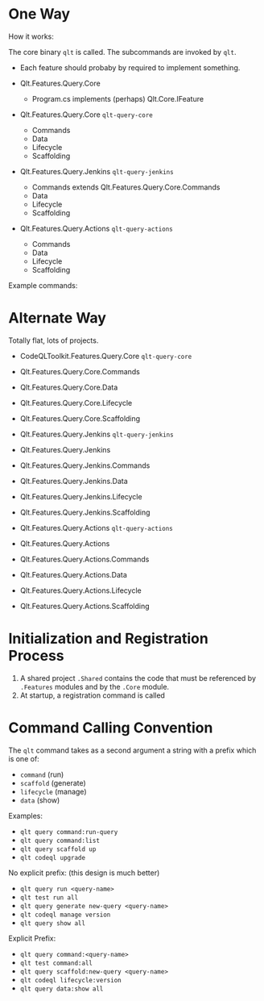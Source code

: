 # One Way 

How it works:

The core binary `qlt` is called. The subcommands are invoked by `qlt`. 

- Each feature should probaby by required to implement something. 
- Qlt.Features.Query.Core 
	- Program.cs implements (perhaps) Qlt.Core.IFeature

- Qlt.Features.Query.Core `qlt-query-core`
	- Commands
	- Data
	- Lifecycle
	- Scaffolding

- Qlt.Features.Query.Jenkins `qlt-query-jenkins`
	- Commands extends Qlt.Features.Query.Core.Commands
	- Data
	- Lifecycle
	- Scaffolding

- Qlt.Features.Query.Actions `qlt-query-actions` 
	- Commands
	- Data
	- Lifecycle
	- Scaffolding

Example commands:

# Alternate Way

Totally flat, lots of projects.

- CodeQLToolkit.Features.Query.Core  `qlt-query-core`
- Qlt.Features.Query.Core.Commands
- Qlt.Features.Query.Core.Data
- Qlt.Features.Query.Core.Lifecycle
- Qlt.Features.Query.Core.Scaffolding


- Qlt.Features.Query.Jenkins `qlt-query-jenkins`
- Qlt.Features.Query.Jenkins 
- Qlt.Features.Query.Jenkins.Commands
- Qlt.Features.Query.Jenkins.Data
- Qlt.Features.Query.Jenkins.Lifecycle
- Qlt.Features.Query.Jenkins.Scaffolding

- Qlt.Features.Query.Actions `qlt-query-actions` 
- Qlt.Features.Query.Actions 
- Qlt.Features.Query.Actions.Commands
- Qlt.Features.Query.Actions.Data
- Qlt.Features.Query.Actions.Lifecycle
- Qlt.Features.Query.Actions.Scaffolding


# Initialization and Registration Process 

1. A shared project `.Shared` contains the code that must be referenced 
by `.Features` modules and by the `.Core` module. 
2. At startup, a registration command is called 


# Command Calling Convention 

The `qlt` command takes as a second argument a string with a prefix which is one of:
- `command` (run)
- `scaffold` (generate)
- `lifecycle` (manage)
- `data` (show)

Examples:

- `qlt query command:run-query`
- `qlt query command:list`
- `qlt query scaffold up` 
- `qlt codeql upgrade`

No explicit prefix: (this design is much better)
- `qlt query run <query-name>`
- `qlt test run all`
- `qlt query generate new-query <query-name>`
- `qlt codeql manage version `
- `qlt query show all`

Explicit Prefix:
- `qlt query command:<query-name>`
- `qlt test command:all` 
- `qlt query scaffold:new-query <query-name>`
- `qlt codeql lifecycle:version `
- `qlt query data:show all`


